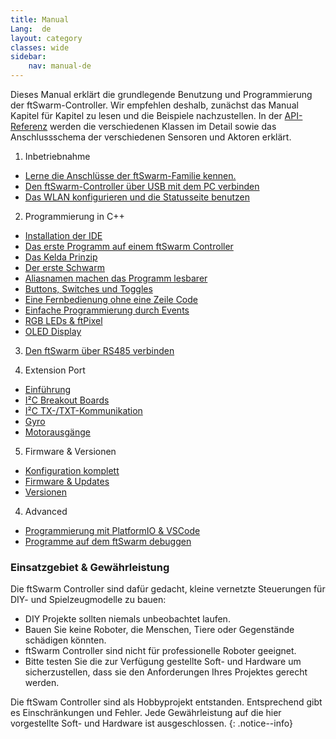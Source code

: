 ```yaml
---
title: Manual
Lang:  de
layout: category
classes: wide
sidebar:
    nav: manual-de
---
```


Dieses Manual erklärt die grundlegende Benutzung und Programmierung der ftSwarm-Controller. Wir empfehlen deshalb, zunächst das Manual Kapitel für Kapitel zu lesen und die Beispiele nachzustellen. In der [API-Referenz](../cpp-api/index) werden die verschiedenen Klassen im Detail sowie das Anschlussschema der verschiedenen Sensoren und Aktoren erklärt.

1. Inbetriebnahme
- [Lerne die Anschlüsse der ftSwarm-Familie kennen.](../pinout)
- [Den ftSwarm-Controller über USB mit dem PC verbinden](../serial)
- [Das WLAN konfigurieren und die Statusseite benutzen](../WebUI)


2. Programmierung in C++
- [Installation der IDE](../programming/ide)
- [Das erste Programm auf einem ftSwarm Controller](../programming/MotorSwitch)
- [Das Kelda Prinzip](../programming/kelda)
- [Der erste Schwarm](../programming/MotorSwitchSwarm)
- [Aliasnamen machen das Programm lesbarer](../programming/MotorSwitchAlias)
- [Buttons, Switches und Toggles](../programming/switches)
- [Eine Fernbedienung ohne eine Zeile Code](../programming/RemoteControl)
- [Einfache Programmierung durch Events](../programming/EventControlled)
- [RGB LEDs & ftPixel](../programming/FtSwarmPixel)
- [OLED Display](../programming/FtSwarmOLED)

3. [Den ftSwarm über RS485 verbinden](../rs485/rs485)

4. Extension Port
- [Einführung](../extensionPort/index)
- [I²C Breakout Boards](../extensionPort/I2CMaster)
- [I²C TX-/TXT-Kommunikation](../extensionPort/I2CSlave)
- [Gyro](../extensionPort/gyro)
- [Motorausgänge](../extensionPort/outputs)

5. Firmware & Versionen
- [Konfiguration komplett](../firmware/Configuration)
- [Firmware & Updates](../firmware/firmware)
- [Versionen](../firmware/versions)

4. Advanced
- [Programmierung mit PlatformIO & VSCode](../advanced/PlatformIO)
- [Programme auf dem ftSwarm debuggen](../advanced/debugging)

### Einsatzgebiet & Gewährleistung

Die ftSwarm Controller sind dafür gedacht, kleine vernetzte Steuerungen für DIY- und Spielzeugmodelle zu bauen:

- DIY Projekte sollten niemals unbeobachtet laufen.
- Bauen Sie keine Roboter, die Menschen, Tiere oder Gegenstände schädigen könnten.
- ftSwarm Controller sind nicht für professionelle Roboter geeignet.
- Bitte testen Sie die zur Verfügung gestellte Soft- und Hardware um sicherzustellen, dass sie den Anforderungen Ihres Projektes gerecht werden.

Die ftSwam Controller sind als Hobbyprojekt entstanden. Entsprechend gibt es Einschränkungen und Fehler. Jede Gewährleistung auf die hier vorgestellte Soft- und Hardware ist ausgeschlossen.
{: .notice--info}
